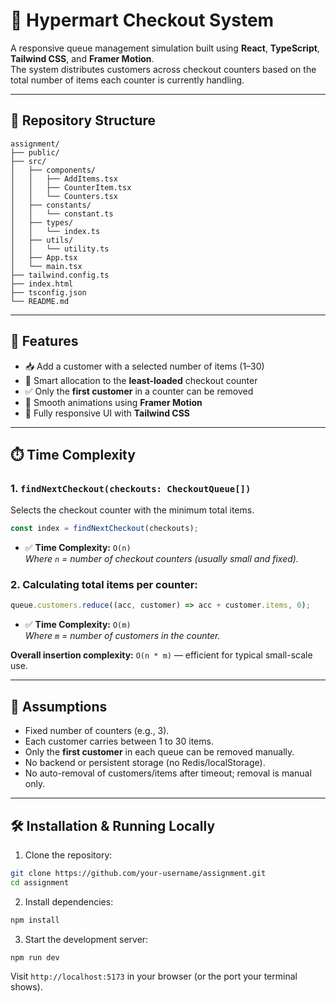 # 🛒 Hypermart Checkout System

A responsive queue management simulation built using **React**, **TypeScript**, **Tailwind CSS**, and **Framer Motion**.  
The system distributes customers across checkout counters based on the total number of items each counter is currently handling.

---

## 📁 Repository Structure

```
assignment/
├── public/
├── src/
│   ├── components/
│   │   ├── AddItems.tsx
│   │   ├── CounterItem.tsx
│   │   └── Counters.tsx
│   ├── constants/
│   │   └── constant.ts
│   ├── types/
│   │   └── index.ts
│   ├── utils/
│   │   └── utility.ts
│   ├── App.tsx
│   └── main.tsx
├── tailwind.config.ts
├── index.html
├── tsconfig.json
└── README.md
```

---

## 🚀 Features

- 📥 Add a customer with a selected number of items (1–30)  
- 🧠 Smart allocation to the **least-loaded** checkout counter  
- ✅ Only the **first customer** in a counter can be removed  
- 💫 Smooth animations using **Framer Motion**  
- 📱 Fully responsive UI with **Tailwind CSS**

---

## ⏱️ Time Complexity

### 1. `findNextCheckout(checkouts: CheckoutQueue[])`

Selects the checkout counter with the minimum total items.

```ts
const index = findNextCheckout(checkouts);
```

- ✅ **Time Complexity:** `O(n)`  
  _Where `n` = number of checkout counters (usually small and fixed)._

### 2. Calculating total items per counter:

```ts
queue.customers.reduce((acc, customer) => acc + customer.items, 0);
```

- ✅ **Time Complexity:** `O(m)`  
  _Where `m` = number of customers in the counter._

**Overall insertion complexity:** `O(n * m)` — efficient for typical small-scale use.

---

## 📌 Assumptions

- Fixed number of counters (e.g., 3).  
- Each customer carries between 1 to 30 items.  
- Only the **first customer** in each queue can be removed manually.  
- No backend or persistent storage (no Redis/localStorage).  
- No auto-removal of customers/items after timeout; removal is manual only.

---

## 🛠️ Installation & Running Locally

1. Clone the repository:

```bash
git clone https://github.com/your-username/assignment.git
cd assignment
```

2. Install dependencies:

```bash
npm install
```

3. Start the development server:

```bash
npm run dev
```

Visit `http://localhost:5173` in your browser (or the port your terminal shows).

